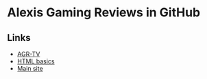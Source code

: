 # Alexis Gaming Reviews in GitHub
## Links
- [AGR-TV](https://lucas-mother3.github.io/agrtv)
- [HTML basics](https://lucas-mother3.github.io/html)
- [Main site](https://alexisgaming95.neocities.org/)
